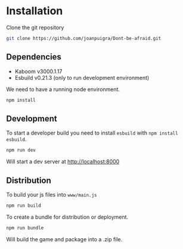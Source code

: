 # Installation

Clone the git repository

```sh
git clone https://github.com/joanpuigra/Dont-be-afraid.git
```

## Dependencies

- Kaboom v3000.1.17
- Esbuild v0.21.3 (only to run development environment)

We need to have a running node environment.

```sh
npm install
```

## Development

To start a developer build you need to install `esbuild` with `npm install esbuild`.

```sh
npm run dev
```

Will start a dev server at <http://localhost:8000>

## Distribution

To build your js files into `www/main.js`

```sh
npm run build
```

To create a bundle for distribution or deployment.

```sh
npm run bundle
```

Will build the game and package into a .zip file.
